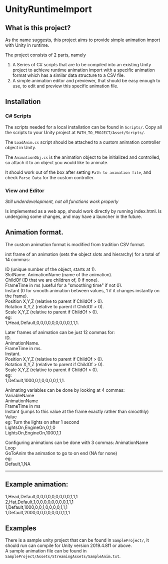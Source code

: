 # UnityRuntimeImport

## What is this project?

As the name suggests, this project aims to provide simple animation import with Unity in runtime.

The project consists of 2 parts, namely
1. A Series of C# scripts that are to be compiled into an existing Unity project to achieve runtime animation import with a specific animation format which has a similar data structure to a CSV file.
2. A simple animation editor and previewer, that should be easy enough to use, to edit and preview this specific animation file.

## Installation

### C# Scripts
The scripts needed for a local installation can be found in `Scripts/`.
Copy all the scripts to your Unity project at `PATH_TO_PROJECT/Asset/Scripts/`.

The `LoadAnim.cs` script should be attached to a custom animation controller object in Unity.

The `AnimationObj.cs` is the animation object to be initialized and controlled, so attach it to an object you would like to animate.

It should work out of the box after setting `Path to animation file`, and check `Parse Data` for the custom controller.

### View and Editor

*Still underdevelopment, not all functions work properly*

Is implemented as a web app, should work directly by running index.html. Is undergoing some changes, and may have a launcher in the future.

## Animation format.

The custom animation format is modified from tradition CSV format.

irst frame of an animation (sets the object slots and hierarchy) for a total of 14 commas:

ID (unique number of the object, starts at 1).  
SlotName. 
AnimationName (name of the animation).  
ChildOf (ID that we are children of, 0 if none).  
FrameTime in ms (useful for a "smoothing time" if not 0).  
Instant (0 for smooth animation between values, 1 if it changes instantly on the frame).  
Position X,Y,Z (relative to parent if ChildOf > 0).  
Rotation X,Y,Z (relative to parent if ChildOf > 0).  
Scale X,Y,Z (relative to parent if ChildOf > 0).   
eg:  
1,Head,Default,0,0,0,0,0,0,0,0,0,1,1,1.  

Later frames of animation can be just 12 commas for:  
ID.  
AnimationName.  
FrameTime in ms.  
Instant.  
Position X,Y,Z (relative to parent if ChildOf > 0).  
Rotation X,Y,Z (relative to parent if ChildOf > 0).  
Scale X,Y,Z (relative to parent if ChildOf > 0).  
eg:   
1,Default,1000,0,1,0,0,0,0,1,1,1.  

Animating variables can be done by looking at 4 commas:   
VariableName  
AnimationName  
FrameTime in ms  
Instant (jumps to this value at the frame exactly rather than smoothly)  
Value  
eg: Turn the lights on after 1 second  
LightsOn,EngineOn,0,1,0  
LightsOn,EngineOn,1000,1,1  

Configuring animations can be done with 3 commas:
AnimationName  
Loop  
GoToAnim the animation to go to on end (NA for none)  
eg:  
Default,1,NA  

--------------------------------------------------------------------  
Example animation:
--------------------------------------------------------------------  
1,Head,Default,0,0,0,0,0,0,0,0,0,1,1,1  
2,Hat,Default,1,0,0,0,0,0,0,0,0,1,1,1  
1,Default,1000,0,0,1,0,0,0,0,1,1,1  
1,Default,2000,0,0,0,0,0,0,0,1,1,1  

## Examples
There is a sample unity project that can be found in `SampleProject/`, it should run can compile for Unity version 2019.4.8f1 or above.  
A sample animation file can be found in `SampleProject/Assets/StreamingAssets/SampleAnim.txt`.


